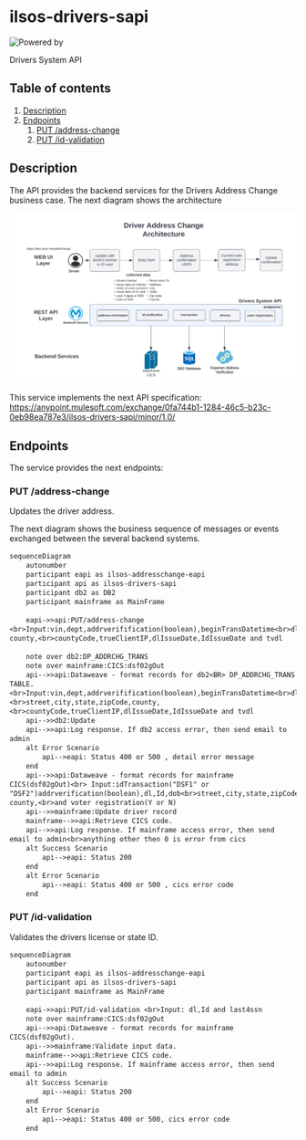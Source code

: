 # ilsos-drivers-sapi
![Powered by](https://img.shields.io/badge/Powered%20by-Mulesoft-535597.svg)
<br>

Drivers System API

## Table of contents
1. [Description](#description)
1. [Endpoints](#endpoints)
    1. [PUT /address-change](#put-address-change)
    1. [PUT /id-validation](#put-id-validation)
    
    
           

## Description
The API provides the backend services for the Drivers Address Change business case. The next diagram shows the architecture

![architecture](./media/architecture.png)

This service implements the next API specification: https://anypoint.mulesoft.com/exchange/0fa744b1-1284-46c5-b23c-0eb98ea787e3/ilsos-drivers-sapi/minor/1.0/

## Endpoints
The service provides the next endpoints:

### PUT /address-change
Updates the driver address.

The next diagram shows the business sequence of messages or events exchanged between the several backend systems.

```mermaid
sequenceDiagram
    autonumber
    participant eapi as ilsos-addresschange-eapi
    participant api as ilsos-drivers-sapi
    participant db2 as DB2
    participant mainframe as MainFrame

    eapi->>api:PUT/address-change <br>Input:vin,dept,addrverifification(boolean),beginTransDatetime<br>dl,Id,last4ssn,DOB<br>street,city,state,zipCode, county,<br>countyCode,trueClientIP,dlIssueDate,IdIssueDate and tvdl

    note over db2:DP_ADDRCHG_TRANS
    note over mainframe:CICS:dsf02gOut
    api-->>api:Dataweave - format records for db2<BR> DP_ADDRCHG_TRANS TABLE.<br>Input:vin,dept,addrverifification(boolean),beginTransDatetime<br>dl,Id,last4ssn,<br>street,city,state,zipCode,county,<br>countyCode,trueClientIP,dlIssueDate,IdIssueDate and tvdl
    api-->>db2:Update
    api-->>api:Log response. If db2 access error, then send email to admin
    alt Error Scenario 
        api-->eapi: Status 400 or 500 , detail error message
    end
    api-->>api:Dataweave - format records for mainframe CICS(dsf02gOut)<br> Input:idTransaction("DSF1" or "DSF2")addrverification(boolean),dl,Id,dob<br>street,city,state,zipCode, county,<br>and voter registration(Y or N)
    api-->>mainframe:Update driver record
    mainframe-->>api:Retrieve CICS code.
    api-->>api:Log response. If mainframe access error, then send email to admin<br>anything other then 0 is error from cics
    alt Success Scenario 
        api-->eapi: Status 200 
    end
    alt Error Scenario 
        api-->eapi: Status 400 or 500 , cics error code
    end
  ```


### PUT /id-validation
Validates the drivers license or state ID.

```mermaid
sequenceDiagram
    autonumber
    participant eapi as ilsos-addresschange-eapi
    participant api as ilsos-drivers-sapi
    participant mainframe as MainFrame
    
    eapi->>api:PUT/id-validation <br>Input: dl,Id and last4ssn
    note over mainframe:CICS:dsf02gOut
    api-->>api:Dataweave - format records for mainframe CICS(dsf02gOut).
    api-->>mainframe:Validate input data.
    mainframe-->>api:Retrieve CICS code.
    api-->>api:Log response. If mainframe access error, then send email to admin
    alt Success Scenario 
        api-->eapi: Status 200
    end
    alt Error Scenario 
        api-->eapi: Status 400 or 500, cics error code 
    end
```
